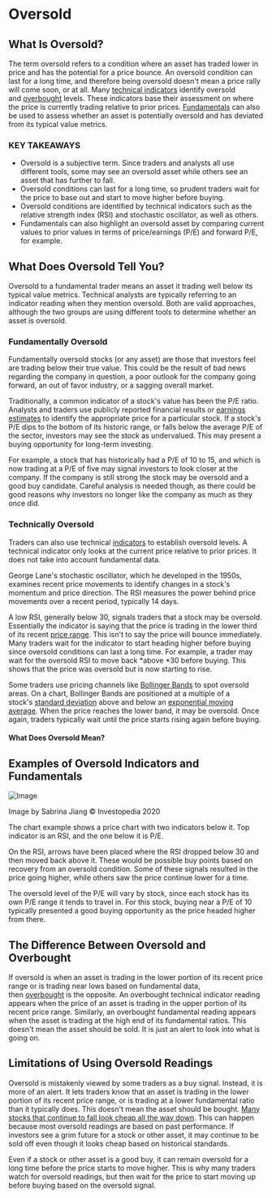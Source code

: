 **Oversold**
========


What Is Oversold?
-----------------

The term oversold refers to a condition where an asset has traded lower in price and has the potential for a price bounce. An oversold condition can last for a long time, and therefore being oversold doesn't mean a price rally will come soon, or at all. Many [technical indicators](https://www.investopedia.com/terms/t/technicalindicator.asp) identify oversold and [overbought](https://www.investopedia.com/terms/o/overbought.asp) levels. These indicators base their assessment on where the price is currently trading relative to prior prices. [Fundamentals](https://www.investopedia.com/terms/f/fundamentals.asp) can also be used to assess whether an asset is potentially oversold and has deviated from its typical value metrics.

### KEY TAKEAWAYS

-   Oversold is a subjective term. Since traders and analysts all use different tools, some may see an oversold asset while others see an asset that has further to fall.
-   Oversold conditions can last for a long time, so prudent traders wait for the price to base out and start to move higher before buying.
-   Oversold conditions are identified by technical indicators such as the relative strength index (RSI) and stochastic oscillator, as well as others.
-   Fundamentals can also highlight an oversold asset by comparing current values to prior values in terms of price/earnings (P/E) and forward P/E, for example.

What Does Oversold Tell You?
----------------------------

Oversold to a fundamental trader means an asset it trading well below its typical value metrics. Technical analysts are typically referring to an indicator reading when they mention oversold. Both are valid approaches, although the two groups are using different tools to determine whether an asset is oversold.

### Fundamentally Oversold

Fundamentally oversold stocks (or any asset) are those that investors feel are trading below their true value. This could be the result of bad news regarding the company in question, a poor outlook for the company going forward, an out of favor industry, or a sagging overall market.

Traditionally, a common indicator of a stock's value has been the P/E ratio. Analysts and traders use publicly reported financial results or [earnings estimates](https://www.investopedia.com/terms/e/earningsestimate.asp) to identify the appropriate price for a particular stock. If a stock's P/E dips to the bottom of its historic range, or falls below the average P/E of the sector, investors may see the stock as undervalued. This may present a buying opportunity for long-term investing.

For example, a stock that has historically had a P/E of 10 to 15, and which is now trading at a P/E of five may signal investors to look closer at the company. If the company is still strong the stock may be oversold and a good buy candidate. Careful analysis is needed though, as there could be good reasons why investors no longer like the company as much as they once did.

### Technically Oversold

Traders can also use technical [indicators](https://www.investopedia.com/terms/i/indicator.asp) to establish oversold levels. A technical indicator only looks at the current price relative to prior prices. It does not take into account fundamental data.

George Lane's stochastic oscillator, which he developed in the 1950s, examines recent price movements to identify changes in a stock's momentum and price direction. The RSI measures the power behind price movements over a recent period, typically 14 days.

A low RSI, generally below 30, signals traders that a stock may be oversold. Essentially the indicator is saying that the price is trading in the lower third of its recent [price range](https://www.investopedia.com/terms/r/range.asp). This isn't to say the price will bounce immediately. Many traders wait for the indicator to start heading higher before buying since oversold conditions can last a long time. For example, a trader may wait for the oversold RSI to move back *above *30 before buying. This shows that the price was oversold but is now starting to rise.

Some traders use pricing channels like [Bollinger Bands](https://www.investopedia.com/terms/b/bollingerbands.asp) to spot oversold areas. On a chart, Bollinger Bands are positioned at a multiple of a stock's [standard deviation](https://www.investopedia.com/terms/s/standarddeviation.asp) above and below an [exponential moving average](https://www.investopedia.com/terms/e/ema.asp). When the price reaches the lower band, it may be oversold. Once again, traders typically wait until the price starts rising again before buying.


#### What Does Oversold Mean?

Examples of Oversold Indicators and Fundamentals
------------------------------------------------

![Image](https://www.investopedia.com/thmb/YBq03drZtZFzTK3_5LTkeiW6tL8=/6251x3455/filters:no_upscale():max_bytes(150000):strip_icc():format(webp)/dotdash_Final_Oversold_Dec_2020-01-83bb8abb9e44484986e604f4bcbacc5a.jpg)

Image by Sabrina Jiang © Investopedia 2020

The chart example shows a price chart with two indicators below it. Top indicator is an RSI, and the one below it is P/E.

On the RSI, arrows have been placed where the RSI dropped below 30 and then moved back above it. These would be possible buy points based on recovery from an oversold condition. Some of these signals resulted in the price going higher, while others saw the price continue lower for a time.

The oversold level of the P/E will vary by stock, since each stock has its own P/E range it tends to travel in. For this stock, buying near a P/E of 10 typically presented a good buying opportunity as the price headed higher from there.

The Difference Between Oversold and Overbought
----------------------------------------------

If oversold is when an asset is trading in the lower portion of its recent price range or is trading near lows based on fundamental data, then [overbought](https://www.investopedia.com/terms/o/overbought.asp) is the opposite. An overbought technical indicator reading appears when the price of an asset is trading in the upper portion of its recent price range. Similarly, an overbought fundamental reading appears when the asset is trading at the high end of its fundamental ratios. This doesn't mean the asset should be sold. It is just an alert to look into what is going on.

Limitations of Using Oversold Readings
--------------------------------------

Oversold is mistakenly viewed by some traders as a buy signal. Instead, it is more of an alert. It lets traders know that an asset is trading in the lower portion of its recent price range, or is trading at a lower fundamental ratio than it typically does. This doesn't mean the asset should be bought. [Many stocks that continue to fall look cheap all the way down](https://www.investopedia.com/articles/stocks/08/value-trap.asp). This can happen because most oversold readings are based on past performance. If investors see a grim future for a stock or other asset, it may continue to be sold off even though it looks cheap based on historical standards.

Even if a stock or other asset is a good buy, it can remain oversold for a long time before the price starts to move higher. This is why many traders watch for oversold readings, but then wait for the price to start moving up before buying based on the oversold signal.
